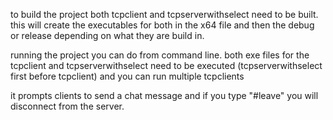 to build the project both tcpclient and tcpserverwithselect need to be built. this will create the executables for both in the x64 file and then the debug or release
depending on what they are build in. 

running the project you can do from command line. both exe files for the tcpclient and tcpserverwithselect need to be executed (tcpserverwithselect first before tcpclient)
and you can run multiple tcpclients 

it prompts clients to send a chat message and if you type "#leave" you will disconnect from the server. 